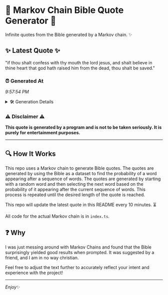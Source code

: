 # 📖 Markov Chain Bible Quote Generator 📖

Infinite quotes from the Bible generated by a Markov chain. ✨

## ✨ Latest Quote ✨
"if thou shalt confess with thy mouth the lord jesus, and shalt believe in thine heart that god hath raised him from the dead, thou shalt be saved."

### ⏰ Generated At
*9:57:54 PM*

<details>
    <summary>🛠️ Generation Details</summary>
    <p>
        <strong>🌱 Seed:</strong> if<br>
        <strong>🔄 Iterations:</strong> 27<br>
        <strong>📜 Context History:</strong><br>[ if ]: thou<br>[ if, thou ]: shalt<br>[ if, thou, shalt ]: confess<br>[ if, thou, shalt, confess ]: with<br>[ if, thou, shalt, confess, with ]: thy<br>[ if, thou, shalt, confess, with, thy ]: mouth<br>[ thou, shalt, confess, with, thy, mouth ]: the<br>[ shalt, confess, with, thy, mouth, the ]: lord<br>[ confess, with, thy, mouth, the, lord ]: jesus,<br>[ with, thy, mouth, the, lord, jesus, ]: and<br>[ thy, mouth, the, lord, jesus,, and ]: shalt<br>[ mouth, the, lord, jesus,, and, shalt ]: believe<br>[ the, lord, jesus,, and, shalt, believe ]: in<br>[ lord, jesus,, and, shalt, believe, in ]: thine<br>[ jesus,, and, shalt, believe, in, thine ]: heart<br>[ and, shalt, believe, in, thine, heart ]: that<br>[ shalt, believe, in, thine, heart, that ]: god<br>[ believe, in, thine, heart, that, god ]: hath<br>[ in, thine, heart, that, god, hath ]: raised<br>[ thine, heart, that, god, hath, raised ]: him<br>[ heart, that, god, hath, raised, him ]: from<br>[ that, god, hath, raised, him, from ]: the<br>[ god, hath, raised, him, from, the ]: dead,<br>[ hath, raised, him, from, the, dead, ]: thou<br>[ raised, him, from, the, dead,, thou ]: shalt<br>[ him, from, the, dead,, thou, shalt ]: be<br>[ from, the, dead,, thou, shalt, be ]: saved.<br>
    </p>
</details>

### ⚠️ Disclaimer ⚠️
**This quote is generated by a program and is not to be taken seriously. It is purely for entertainment purposes.**

---

## 🔍 How It Works

This repo uses a Markov chain to generate Bible quotes. The quotes are generated by using the Bible as a dataset to find the probability of a word appearing after a sequence of words. The quotes are generated by starting with a random word and then selecting the next word based on the probability of it appearing after the current sequence of words. This process is repeated until the desired length of the quote is reached.

This repo will update the latest quote in this README every 10 minutes. ⏳

All code for the actual Markov chain is in `index.ts`.

## ❓ Why

I was just messing around with Markov Chains and found that the Bible surprisingly yielded good results when prompted. 
It was suggested by a friend, and I am in no way christian.

Feel free to adjust the text further to accurately reflect your intent and experience with the project!

---

*Enjoy*✨
